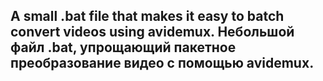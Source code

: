 A small .bat file that makes it easy to batch convert videos using avidemux.
Небольшой файл .bat, упрощающий пакетное преобразование видео с помощью avidemux.
---------------------------------------------------------------------------------

